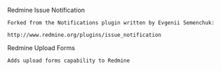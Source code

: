Redmine Issue Notification

	Forked from the Notifications plugin written by Evgenii Semenchuk:

	http://www.redmine.org/plugins/issue_notification

Redmine Upload Forms

	Adds upload forms capability to Redmine
